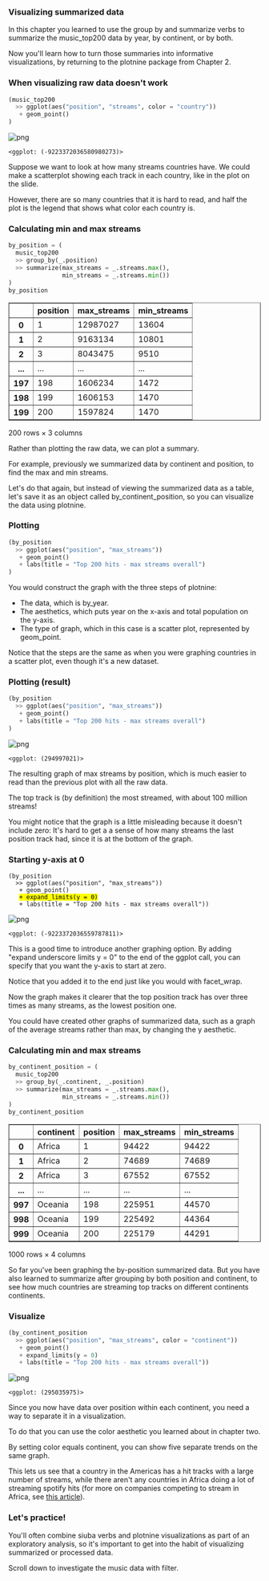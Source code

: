 <section class=""><section class="">

# Visualizing summarized data
<aside class="notes">


In this chapter you learned to use the group by and summarize verbs to summarize the music_top200 data
by year, by continent, or by both.

Now you'll learn how to turn those summaries into informative
visualizations, by returning to the plotnine package from Chapter 2.

</aside></section></section><section class=""><section class="">

# When visualizing raw data doesn't work


```python
(music_top200
  >> ggplot(aes("position", "streams", color = "country"))
   + geom_point()
)
```


![png](03c-slides_files/03c-slides_4_0.png)





    <ggplot: (-9223372036580980273)>


<aside class="notes">


Suppose we want to look at how many streams countries have.
We could make a scatterplot showing each track in each country, like in the plot on the slide.

However, there are so many countries that it is hard to read, and half the plot is the legend that shows what color each country is.

</aside></section></section><section class=""><section class="">

# Calculating min and max streams

```python
by_position = (
  music_top200
  >> group_by(_.position)
  >> summarize(max_streams = _.streams.max(),
               min_streams = _.streams.min())
)
by_position
```




<div>
<style scoped>
    .dataframe tbody tr th:only-of-type {
        vertical-align: middle;
    }

    .dataframe tbody tr th {
        vertical-align: top;
    }

    .dataframe thead th {
        text-align: right;
    }
</style>
<table border="1" class="dataframe">
  <thead>
    <tr style="text-align: right;">
      <th></th>
      <th>position</th>
      <th>max_streams</th>
      <th>min_streams</th>
    </tr>
  </thead>
  <tbody>
    <tr>
      <th>0</th>
      <td>1</td>
      <td>12987027</td>
      <td>13604</td>
    </tr>
    <tr>
      <th>1</th>
      <td>2</td>
      <td>9163134</td>
      <td>10801</td>
    </tr>
    <tr>
      <th>2</th>
      <td>3</td>
      <td>8043475</td>
      <td>9510</td>
    </tr>
    <tr>
      <th>...</th>
      <td>...</td>
      <td>...</td>
      <td>...</td>
    </tr>
    <tr>
      <th>197</th>
      <td>198</td>
      <td>1606234</td>
      <td>1472</td>
    </tr>
    <tr>
      <th>198</th>
      <td>199</td>
      <td>1606153</td>
      <td>1470</td>
    </tr>
    <tr>
      <th>199</th>
      <td>200</td>
      <td>1597824</td>
      <td>1470</td>
    </tr>
  </tbody>
</table>
<p>200 rows × 3 columns</p>
</div>


<aside class="notes">


Rather than plotting the raw data, we can plot a summary.

For example, previously we summarized data by continent and position, to find the max and min streams.

Let's do that again, but instead of viewing the summarized data as a table, let's save it as an object called by_continent_position, so you can visualize the data using plotnine.


</aside></section></section><section class="font-size-sm img-height-300"><section class="font-size-sm img-height-300">

# Plotting


```python
(by_position
  >> ggplot(aes("position", "max_streams"))
   + geom_point()
   + labs(title = "Top 200 hits - max streams overall")
)
```
<aside class="notes">


You would
construct the graph with the three steps of plotnine:

* The data, which is by_year.
* The aesthetics, which puts year on the x-axis and total population on the y-axis.
* The type of graph, which in this case is a scatter plot, represented by geom_point.

Notice that the steps are the same as when you were
graphing countries in a scatter plot, even though it's a new dataset.

</aside></section></section><section class="font-size-sm img-height-300"><section class="font-size-sm img-height-300">

# Plotting (result)

```python
(by_position
  >> ggplot(aes("position", "max_streams"))
   + geom_point()
   + labs(title = "Top 200 hits - max streams overall")
)
```


![png](03c-slides_files/03c-slides_13_0.png)





    <ggplot: (294997021)>


<aside class="notes">


The resulting graph of max streams by position, which is much easier to read than the previous plot with all the raw data.

The top track is (by definition) the most streamed, with about 100 million streams!

You might notice that the graph is a little misleading because it doesn't include zero:
It's hard to get a a sense of how many streams the last position track had, since it is at the bottom of the graph.


</aside></section></section><section class="font-size-sm img-height-300"><section class="font-size-sm img-height-300">

# Starting y-axis at 0


<pre><code class="language-python">(by_position
  >> ggplot(aes("position", "max_streams"))
   + geom_point()
   <mark>+ expand_limits(y = 0)</mark>
   + labs(title = "Top 200 hits - max streams overall"))</code></pre>


![png](03c-slides_files/03c-slides_17_0.png)





    <ggplot: (-9223372036559787811)>


<aside class="notes">


This is a good time to introduce another graphing option.
By adding "expand underscore limits y = 0" to the end of the
ggplot call, you can specify that you want the y-axis to start at zero.

Notice that you added it to the end just like you would with facet_wrap.

Now the graph makes it clearer that the top position track has over three times as many streams, as the lowest position one.

You could have created other graphs of summarized data, such as a
graph of the average streams rather than max, by changing the y aesthetic.


</aside><aside class="notes">




</aside></section></section><section class=""><section class="">

# Calculating min and max streams

```python
by_continent_position = (
  music_top200
  >> group_by(_.continent, _.position)
  >> summarize(max_streams = _.streams.max(),
               min_streams = _.streams.min())
)
by_continent_position
```




<div>
<style scoped>
    .dataframe tbody tr th:only-of-type {
        vertical-align: middle;
    }

    .dataframe tbody tr th {
        vertical-align: top;
    }

    .dataframe thead th {
        text-align: right;
    }
</style>
<table border="1" class="dataframe">
  <thead>
    <tr style="text-align: right;">
      <th></th>
      <th>continent</th>
      <th>position</th>
      <th>max_streams</th>
      <th>min_streams</th>
    </tr>
  </thead>
  <tbody>
    <tr>
      <th>0</th>
      <td>Africa</td>
      <td>1</td>
      <td>94422</td>
      <td>94422</td>
    </tr>
    <tr>
      <th>1</th>
      <td>Africa</td>
      <td>2</td>
      <td>74689</td>
      <td>74689</td>
    </tr>
    <tr>
      <th>2</th>
      <td>Africa</td>
      <td>3</td>
      <td>67552</td>
      <td>67552</td>
    </tr>
    <tr>
      <th>...</th>
      <td>...</td>
      <td>...</td>
      <td>...</td>
      <td>...</td>
    </tr>
    <tr>
      <th>997</th>
      <td>Oceania</td>
      <td>198</td>
      <td>225951</td>
      <td>44570</td>
    </tr>
    <tr>
      <th>998</th>
      <td>Oceania</td>
      <td>199</td>
      <td>225492</td>
      <td>44364</td>
    </tr>
    <tr>
      <th>999</th>
      <td>Oceania</td>
      <td>200</td>
      <td>225179</td>
      <td>44291</td>
    </tr>
  </tbody>
</table>
<p>1000 rows × 4 columns</p>
</div>


<aside class="notes">


So far you've been graphing the by-position summarized data.
But you have also learned to summarize after grouping by both position and continent,
to see how much countries are streaming top tracks on different continents continents.

</aside></section></section><section class="font-size-sm img-height-300"><section class="font-size-sm img-height-300">

# Visualize

```python
(by_continent_position
  >> ggplot(aes("position", "max_streams", color = "continent"))
   + geom_point()
   + expand_limits(y = 0)
   + labs(title = "Top 200 hits - max streams overall"))
```


![png](03c-slides_files/03c-slides_24_0.png)





    <ggplot: (295035975)>


<aside class="notes">


Since you now have data over position within each continent, you need a way to separate it in a visualization. 

To do that you can use the color aesthetic you learned about in chapter two.

By setting color equals continent, you can show five separate trends on the same graph.

This lets us see that a country in the Americas has a hit tracks with a large number of streams, while there aren't any countries in Africa doing a lot of streaming spotify hits (for more on companies competing to stream in Africa, see [this article](https://weetracker.com/2020/05/13/music-streaming-africa/)).

</aside></section></section><section class=""><section class="">

# Let's practice!
<aside class="notes">


You'll often combine siuba verbs and plotnine visualizations as part of an exploratory
analysis, so it's important to get into the habit of visualizing summarized or processed data.


Scroll down to investigate the music data with filter.

</aside></section></section>